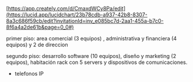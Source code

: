 [https://app.creately.com/d/CmaxdWCy8Pa/edit](https://lucid.app/lucidchart/23b78cdb-a937-42b8-8307-8a3c686f59cb/edit?invitationId=inv_e085bc7d-2aa1-455a-b7c0-8f6a4a2de61b&page=0_0#)

primer piso: area comercial (3 equipos) , administrativa y financiera (4 equipos) y 2 de direccion

segundo piso: desarrollo software (10 equipos), diseño y marketing (2 equipos), habitación rack con 5 servers y dispositivos de comunicaciones.

+ telefonos IP
